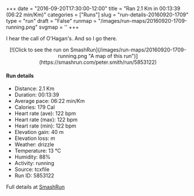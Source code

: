 +++
date = "2016-09-20T17:30:00-12:00"
title = "Ran 2.1 Km in 00:13:39 (06:22 min/Km)"
categories = ["Runs"]
slug = "run-details-20160920-1709"
type = "run"
draft = "False"
runmap = "/images/run-maps/20160920-1709-running.png"
svgmap = '<polyline points="">'
+++

I hear the call of O'Hagan's. And so I go there. 

<!--more-->

<center>
[![Click to see the run on SmashRun](/images/run-maps/20160920-1709-running.png "A map of this run")](https://smashrun.com/peter.smith/run/5853122)
</center>

#### Run details

* Distance: 2.1 Km
* Duration: 00:13:39
* Average pace: 06:22 min/Km
* Calories: 179 Cal
* Heart rate (ave): 122 bpm
* Heart rate (max): 122 bpm
* Heart rate (min): 122 bpm
* Elevation gain: 40 m
* Elevation loss:  m
* Weather: drizzle
* Temperature: 13 &deg;C
* Humidity: 88%
* Activity: running
* Source: tcxfile
* Run ID: 5853122

Full details at [SmashRun](https://smashrun.com/peter.smith/run/5853122)